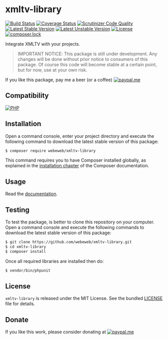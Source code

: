 xmltv-library
=============

[![Build Status](https://img.shields.io/scrutinizer/build/g/webeweb/xmltv-library/master.svg?style=flat-square)](https://scrutinizer-ci.com/g/webeweb/xmltv-library/build-status/master)
[![Coverage Status](https://img.shields.io/scrutinizer/coverage/g/webeweb/xmltv-library/master.svg?style=flat-square)](https://scrutinizer-ci.com/g/webeweb/xmltv-library/?branch=master)
[![Scrutinizer Code Quality](https://img.shields.io/scrutinizer/quality/g/webeweb/xmltv-library/master.svg?style=flat-square)](https://scrutinizer-ci.com/g/webeweb/xmltv-library/?branch=master)
[![Latest Stable Version](https://img.shields.io/packagist/v/webeweb/xmltv-library.svg?style=flat-square)](https://packagist.org/packages/webeweb/xmltv-library)
[![Latest Unstable Version](https://img.shields.io/packagist/vpre/webeweb/xmltv-library.svg?style=flat-square)](https://packagist.org/packages/webeweb/xmltv-library)
[![License](https://img.shields.io/packagist/l/webeweb/xmltv-library.svg?style=flat-square)](https://packagist.org/packages/webeweb/xmltv-library)
[![composer.lock](https://img.shields.io/badge/.lock-uncommited-important.svg?style=flat-square)](https://packagist.org/packages/webeweb/xmltv-library)

Integrate XMLTV with your projects.

> IMPORTANT NOTICE: This package is still under development. Any changes will be
> done without prior notice to consumers of this package. Of course this code
> will become stable at a certain point, but for now, use at your own risk.

If you like this package, pay me a beer (or a coffee)
[![paypal.me](https://img.shields.io/badge/paypal.me-webeweb-0070ba.svg?style=flat-square&logo=paypal)](https://www.paypal.me/webeweb)

## Compatibility

[![PHP](https://img.shields.io/packagist/php-v/webeweb/xmltv-library.svg?style=flat-square)](http://php.net)

## Installation

Open a command console, enter your project directory and execute the following
command to download the latest stable version of this package:

```bash
$ composer require webeweb/xmltv-library
```

This command requires you to have Composer installed globally, as explained in
the [installation chapter](https://getcomposer.org/doc/00-intro.md) of the
Composer documentation.

## Usage

Read the [documentation](doc/index.md).

## Testing

To test the package, is better to clone this repository on your computer.
Open a command console and execute the following commands to download the latest
stable version of this package:

```bash
$ git clone https://github.com/webeweb/xmltv-library.git
$ cd xmltv-library
$ composer install
```

Once all required libraries are installed then do:

```bash
$ vendor/bin/phpunit
```

## License

`xmltv-library` is released under the MIT License. See the bundled [LICENSE](LICENSE)
file for details.

## Donate

If you like this work, please consider donating at
[![paypal.me](https://img.shields.io/badge/paypal.me-webeweb-0070ba.svg?style=flat-square&logo=paypal)](https://www.paypal.me/webeweb)
